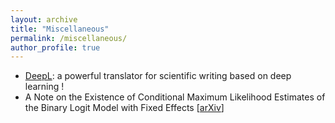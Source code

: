 ```yaml
---
layout: archive
title: "Miscellaneous"
permalink: /miscellaneous/
author_profile: true
---
```



<ul>
 <li> <a href="https://www.deepl.com/fr/translator">DeepL</a>: a powerful translator for scientific writing based on deep learning ! </li>
 <li> A Note on the Existence of Conditional Maximum Likelihood Estimates of the Binary Logit Model with Fixed Effects [<a href="https://arxiv.org/abs/2009.09998">arXiv</a>] </li>
</ul>
